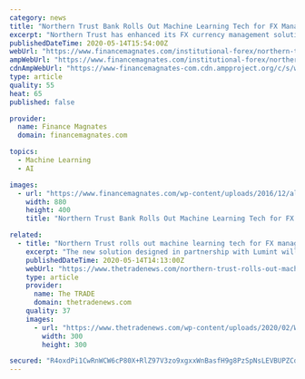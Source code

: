 ```yaml
---
category: news
title: "Northern Trust Bank Rolls Out Machine Learning Tech for FX Management solutions"
excerpt: "Northern Trust has enhanced its FX currency management solutions with machine learning models designed to enable oversight of thousands of daily data points"
publishedDateTime: 2020-05-14T15:54:00Z
webUrl: "https://www.financemagnates.com/institutional-forex/northern-trust-bank-rolls-out-machine-learning-tech-for-fx-management-solutions/"
ampWebUrl: "https://www.financemagnates.com/institutional-forex/northern-trust-bank-rolls-out-machine-learning-tech-for-fx-management-solutions/amp/"
cdnAmpWebUrl: "https://www-financemagnates-com.cdn.ampproject.org/c/s/www.financemagnates.com/institutional-forex/northern-trust-bank-rolls-out-machine-learning-tech-for-fx-management-solutions/amp/"
type: article
quality: 55
heat: 65
published: false

provider:
  name: Finance Magnates
  domain: financemagnates.com

topics:
  - Machine Learning
  - AI

images:
  - url: "https://www.financemagnates.com/wp-content/uploads/2016/12/algo.jpg"
    width: 880
    height: 400
    title: "Northern Trust Bank Rolls Out Machine Learning Tech for FX Management solutions"

related:
  - title: "Northern Trust rolls out machine learning tech for FX management solutions"
    excerpt: "The new solution designed in partnership with Lumint will enable greater oversight of thoughts of daily data points in the currency management lifecycle."
    publishedDateTime: 2020-05-14T14:13:00Z
    webUrl: "https://www.thetradenews.com/northern-trust-rolls-out-machine-learning-tech-for-fx-management-solutions/"
    type: article
    provider:
      name: The TRADE
      domain: thetradenews.com
    quality: 37
    images:
      - url: "https://www.thetradenews.com/wp-content/uploads/2020/02/Web-Banner-EMEA-2020-250-x-250-300x300.png"
        width: 300
        height: 300

secured: "R4oxdPi1CwRnWCW6cP80X+RlZ97V3zo9xgxxWnBasfH9g8PzSpNsLEVBUPZCd9QHSRLIUvr5YPyTWzOf202vOBVA7KKoM0jp1aWrsrpb/JX9EvnUE9nGJOpSpz7fpJLmuhuhk3hqdtVeh3cEGEQojg8oCkfJfl0y9Z4RR0P17ae7CG1xuImVxYGzQEwzProXENrn1qIcGjDO0arAu5FV3G3bi7RHWljQq2SD+tSga1hKtMtWb8W1ews/MgEnhDIxBIRPKlxxL47IekLw1GKsjnqwzuWkmt+yWxHEkVW5yNTFO7s0rcnuYGvEh4nf7h8K3kfbJNkl2g8WQRh7uSHiBDmFd/A81lyvYXV9yTlj1IcdGjvi8HXDABqT3qocBSN/+hBzpojJqKMNNhIOpqtDogtPMIvR8Ri5nIwJKfm77lXJdu/+g+Q0V/xUXncyEgEzTbtMZDx1L0pYdMXV/h6VtZBI0KptzIQJd0Bi2w2LiOA=;bTXCEhQe4ArIb12eaEvmMA=="
---
```


